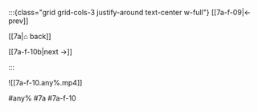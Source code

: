 :::{class="grid grid-cols-3 justify-around text-center w-full"}
[[7a-f-09|← prev]]

[[7a|⌂ back]]

[[7a-f-10b|next →]]

:::

![[7a-f-10.any%.mp4]]

#any% #7a #7a-f-10